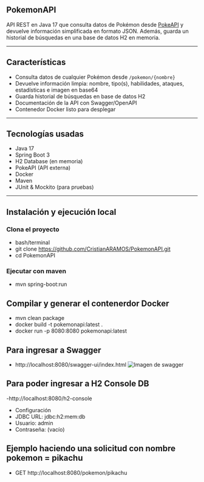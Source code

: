 ## PokemonAPI

API REST en Java 17 que consulta datos de Pokémon desde [PokeAPI](https://pokeapi.co/) y devuelve información simplificada en formato JSON. Además, guarda un historial de búsquedas en una base de datos H2 en memoria.

---

## Características

- Consulta datos de cualquier Pokémon desde `/pokemon/{nombre}`
- Devuelve información limpia: nombre, tipo(s), habilidades, ataques, estadísticas e imagen en base64
- Guarda historial de búsquedas en base de datos H2
- Documentación de la API con Swagger/OpenAPI
- Contenedor Docker listo para desplegar

---

## Tecnologías usadas

- Java 17
- Spring Boot 3
- H2 Database (en memoria)
- PokeAPI (API externa)
- Docker
- Maven
- JUnit & Mockito (para pruebas)

---

## Instalación y ejecución local

### Clona el proyecto

- bash/terminal
- git clone https://github.com/CristianARAMOS/PokemonAPI.git
- cd PokemonAPI

### Ejecutar con maven 
- mvn spring-boot:run

## Compilar y generar el contenerdor Docker
- mvn clean package 
- docker build -t pokemonapi:latest .
- docker run -p 8080:8080 pokemonapi:latest


## Para ingresar a Swagger
- http://localhost:8080/swagger-ui/index.html
![Imagen de swagger](images/swagger.png)

## Para poder ingresar a H2 Console DB
-http://localhost:8080/h2-console
- Configuración
- JDBC URL: jdbc:h2:mem:db
- Usuario: admin
- Contraseña: (vacío)


## Ejemplo haciendo una solicitud con nombre pokemon = pikachu 

- GET http://localhost:8080/pokemon/pikachu





